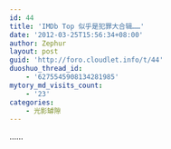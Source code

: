 ```yaml
---
id: 44
title: 'IMDb Top 似乎是犯罪大合辑……'
date: '2012-03-25T15:56:34+08:00'
author: Zephur
layout: post
guid: 'http://foro.cloudlet.info/t/44'
duoshuo_thread_id:
    - '6275545908134281985'
mytory_md_visits_count:
    - '23'
categories:
    - 光影罅隙
---
```


……